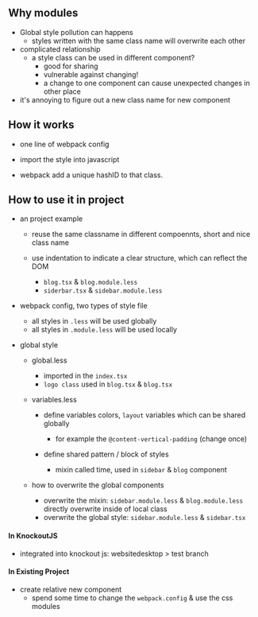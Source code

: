 ## Why modules

* Global style pollution can happens
  * styles written with the same class name will overwrite each other
* complicated relationship
  * a style class can be used in different component?
    * good for sharing
    * vulnerable against changing! 
    * a change to one component can cause unexpected changes in other place
* it's annoying to figure out a new class name for new component



## How it works

* one line of webpack config
* import the style into javascript



* webpack add a unique hashID to that class.




## How to use it in project

* an project example

  * reuse the same classname in different compoennts, short and nice class name

  * use indentation to indicate a clear structure, which can reflect the DOM

    * `blog.tsx` & `blog.module.less`
    * `siderbar.tsx` & `sidebar.module.less`

    

* webpack config, two types of style file
  * all styles in `.less` will be used globally
  * all styles in `.module.less` will be used locally



* global style

  * global.less

    * imported in the `index.tsx`
    * `logo class` used in `blog.tsx` & `blog.tsx`

  * variables.less 

    * define variables colors, `layout` variables which can be shared globally

      * for example the `@content-vertical-padding`  (change once)

    * define shared pattern / block of styles

      * mixin called time, used in `sidebar` & `blog` component

      

  * how to overwrite the global components

    * overwrite the mixin: `sidebar.module.less` & `blog.module.less` directly overwrite inside of local class
    * overwrite the global style: `sidebar.module.less` & `sidebar.tsx`



#### In KnockoutJS

* integrated into knockout js:  websitedesktop >  test branch



#### In Existing Project

* create relative new component
  * spend some time to change the `webpack.config` & use the css modules